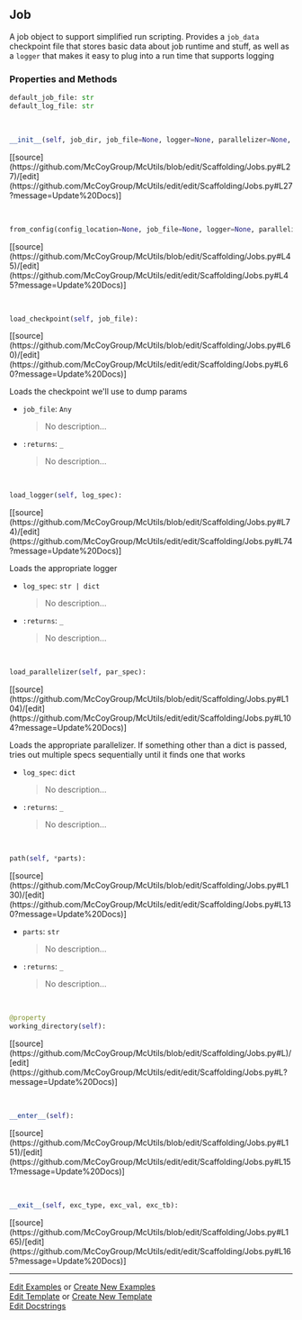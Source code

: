 ## <a id="McUtils.Scaffolding.Jobs.Job">Job</a>
A job object to support simplified run scripting.
Provides a `job_data` checkpoint file that stores basic
data about job runtime and stuff, as well as a `logger` that
makes it easy to plug into a run time that supports logging

### Properties and Methods
```python
default_job_file: str
default_log_file: str
```
<a id="McUtils.Scaffolding.Jobs.Job.__init__" class="docs-object-method">&nbsp;</a> 
```python
__init__(self, job_dir, job_file=None, logger=None, parallelizer=None, job_parameters=None): 
```
<div class="docs-source-link" markdown="1">
[[source](https://github.com/McCoyGroup/McUtils/blob/edit/Scaffolding/Jobs.py#L27)/[edit](https://github.com/McCoyGroup/McUtils/edit/edit/Scaffolding/Jobs.py#L27?message=Update%20Docs)]
</div>

<a id="McUtils.Scaffolding.Jobs.Job.from_config" class="docs-object-method">&nbsp;</a> 
```python
from_config(config_location=None, job_file=None, logger=None, parallelizer=None, job_parameters=None): 
```
<div class="docs-source-link" markdown="1">
[[source](https://github.com/McCoyGroup/McUtils/blob/edit/Scaffolding/Jobs.py#L45)/[edit](https://github.com/McCoyGroup/McUtils/edit/edit/Scaffolding/Jobs.py#L45?message=Update%20Docs)]
</div>

<a id="McUtils.Scaffolding.Jobs.Job.load_checkpoint" class="docs-object-method">&nbsp;</a> 
```python
load_checkpoint(self, job_file): 
```
<div class="docs-source-link" markdown="1">
[[source](https://github.com/McCoyGroup/McUtils/blob/edit/Scaffolding/Jobs.py#L60)/[edit](https://github.com/McCoyGroup/McUtils/edit/edit/Scaffolding/Jobs.py#L60?message=Update%20Docs)]
</div>

Loads the checkpoint we'll use to dump params
- `job_file`: `Any`
    >No description...
- `:returns`: `_`
    >No description...

<a id="McUtils.Scaffolding.Jobs.Job.load_logger" class="docs-object-method">&nbsp;</a> 
```python
load_logger(self, log_spec): 
```
<div class="docs-source-link" markdown="1">
[[source](https://github.com/McCoyGroup/McUtils/blob/edit/Scaffolding/Jobs.py#L74)/[edit](https://github.com/McCoyGroup/McUtils/edit/edit/Scaffolding/Jobs.py#L74?message=Update%20Docs)]
</div>

Loads the appropriate logger
- `log_spec`: `str | dict`
    >No description...
- `:returns`: `_`
    >No description...

<a id="McUtils.Scaffolding.Jobs.Job.load_parallelizer" class="docs-object-method">&nbsp;</a> 
```python
load_parallelizer(self, par_spec): 
```
<div class="docs-source-link" markdown="1">
[[source](https://github.com/McCoyGroup/McUtils/blob/edit/Scaffolding/Jobs.py#L104)/[edit](https://github.com/McCoyGroup/McUtils/edit/edit/Scaffolding/Jobs.py#L104?message=Update%20Docs)]
</div>

Loads the appropriate parallelizer.
        If something other than a dict is passed,
        tries out multiple specs sequentially until it finds one that works
- `log_spec`: `dict`
    >No description...
- `:returns`: `_`
    >No description...

<a id="McUtils.Scaffolding.Jobs.Job.path" class="docs-object-method">&nbsp;</a> 
```python
path(self, *parts): 
```
<div class="docs-source-link" markdown="1">
[[source](https://github.com/McCoyGroup/McUtils/blob/edit/Scaffolding/Jobs.py#L130)/[edit](https://github.com/McCoyGroup/McUtils/edit/edit/Scaffolding/Jobs.py#L130?message=Update%20Docs)]
</div>


- `parts`: `str`
    >No description...
- `:returns`: `_`
    >No description...

<a id="McUtils.Scaffolding.Jobs.Job.working_directory" class="docs-object-method">&nbsp;</a> 
```python
@property
working_directory(self): 
```
<div class="docs-source-link" markdown="1">
[[source](https://github.com/McCoyGroup/McUtils/blob/edit/Scaffolding/Jobs.py#L)/[edit](https://github.com/McCoyGroup/McUtils/edit/edit/Scaffolding/Jobs.py#L?message=Update%20Docs)]
</div>

<a id="McUtils.Scaffolding.Jobs.Job.__enter__" class="docs-object-method">&nbsp;</a> 
```python
__enter__(self): 
```
<div class="docs-source-link" markdown="1">
[[source](https://github.com/McCoyGroup/McUtils/blob/edit/Scaffolding/Jobs.py#L151)/[edit](https://github.com/McCoyGroup/McUtils/edit/edit/Scaffolding/Jobs.py#L151?message=Update%20Docs)]
</div>

<a id="McUtils.Scaffolding.Jobs.Job.__exit__" class="docs-object-method">&nbsp;</a> 
```python
__exit__(self, exc_type, exc_val, exc_tb): 
```
<div class="docs-source-link" markdown="1">
[[source](https://github.com/McCoyGroup/McUtils/blob/edit/Scaffolding/Jobs.py#L165)/[edit](https://github.com/McCoyGroup/McUtils/edit/edit/Scaffolding/Jobs.py#L165?message=Update%20Docs)]
</div>





___

[Edit Examples](https://github.com/McCoyGroup/McUtils/edit/edit/ci/examples/McUtils/Scaffolding/Jobs/Job.md) or 
[Create New Examples](https://github.com/McCoyGroup/McUtils/new/edit/?filename=ci/examples/McUtils/Scaffolding/Jobs/Job.md) <br/>
[Edit Template](https://github.com/McCoyGroup/McUtils/edit/edit/ci/docs/McUtils/Scaffolding/Jobs/Job.md) or 
[Create New Template](https://github.com/McCoyGroup/McUtils/new/edit/?filename=ci/docs/templates/McUtils/Scaffolding/Jobs/Job.md) <br/>
[Edit Docstrings](https://github.com/McCoyGroup/McUtils/edit/edit/McUtils/Scaffolding/Jobs.py?message=Update%20Docs)